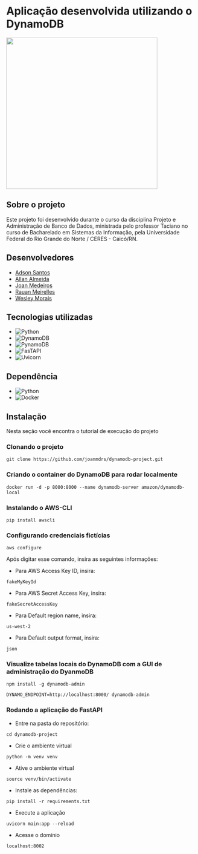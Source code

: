 # Aplicação desenvolvida utilizando o DynamoDB

<img width=400 src="https://miro.medium.com/max/700/1*cmfoGi3FnVIBCwvmVLYgjg.png" />

## Sobre o projeto
Este projeto foi desenvolvido durante o curso da disciplina Projeto e Administração de Banco de Dados, ministrada pelo professor Taciano 
no curso de Bacharelado em Sistemas da Informação, pela Universidade Federal do Rio Grande do Norte / CERES - Caicó/RN. 

## Desenvolvedores 

* [Adson Santos](https://github.com/adson-matheus)
* [Allan Almeida](https://github.com/allangbr)
* [Joan Medeiros](https://github.com/joanmdrs)
* [Rauan Meirelles](https://github.com/rauan-meirelles)
* [Wesley Morais](https://github.com/WesleyVitor)

## Tecnologias utilizadas 

* ![Python](https://img.shields.io/badge/Python-3e7aaa?style=for-the-badge&logo=python&logoColor=white)
* ![DynamoDB](https://img.shields.io/badge/DynamoDB-1a476f?&style=for-the-badge&logo=amazonaws&logoColor=white)
* ![PynamoDB](https://img.shields.io/badge/PynamoDB-4F4F4F?&style=for-the-badge&logo=orm&logoColor=white)
* ![FasTAPI](https://img.shields.io/badge/FastAPI-009586?style=for-the-badge&logo=fastapi&logoColor=white)
* ![Uvicorn](https://img.shields.io/badge/Uvicorn-4051b5?&style=for-the-badge&logo=uvicorn&logoColor=white)

## Dependência

* ![Python](https://img.shields.io/badge/Python-3e7aaa?style=for-the-badge&logo=python&logoColor=white)
* ![Docker](https://img.shields.io/badge/Docker-3e7aaa?style=for-the-badge&logo=docker&logoColor=white)


## Instalação

Nesta seção você encontra o tutorial de execução do projeto

### Clonando o projeto

```console
git clone https://github.com/joanmdrs/dynamodb-project.git
```

### Criando o container do DynamoDB para rodar localmente

```console
docker run -d -p 8000:8000 --name dynamodb-server amazon/dynamodb-local
```

### Instalando o AWS-CLI

```console
pip install awscli
```

### Configurando credenciais fictícias 

```console
aws configure
```
Após digitar esse comando, insira as seguintes informações:

- Para AWS Access Key ID, insira:
```console 
fakeMyKeyId
```

- Para AWS Secret Access Key, insira:
```console 
fakeSecretAccessKey
```

-  Para Default region name, insira:
```console 
us-west-2
```

- Para Default output format, insira:
```console 
json
```

### Visualize tabelas locais do DynamoDB com a GUI de administração do DyanmoDB

```console 
npm install -g dynamodb-admin
```

```console 
DYNAMO_ENDPOINT=http://localhost:8000/ dynamodb-admin

```

### Rodando a aplicação do FastAPI

- Entre na pasta do repositório: 

 
```console
cd dynamodb-project
```

- Crie o ambiente virtual 


```console
python -m venv venv
```
- Ative o ambiente virtual


```console
source venv/bin/activate
```
- Instale as dependências:

```console
pip install -r requirements.txt
```

- Execute a aplicação 

```console
uvicorn main:app --reload
```
- Acesse o domínio

```console
localhost:8002
```




